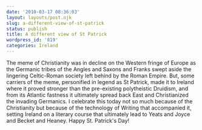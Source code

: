 ```yaml
---
date: '2010-03-17 08:36:03'
layout: layouts/post.njk
slug: a-different-view-of-st-patrick
status: publish
title: A different view of St Patrick
wordpress_id: '819'
categories: Ireland
---
```


The meme of Christianity was in decline on the Western fringe of Europe as the Germanic tribes of the Angles and Saxons and Franks swept aside the lingering Celtic-Roman society left behind by the Roman Empire.  But, some carriers of the meme, personified in legend as St Patrick, made it to Ireland where it proved stronger than the pre-existing polytheistic Druidism, and from its Atlantic fastness it ultimately spread back East and Christianized the invading Germanics.  I celebrate this today not so much because of the Christianity but because of the technology of Writing that accompanied it, setting Ireland on a literary course that ultimately lead to Yeats and Joyce and Becket and Heaney.  Happy St. Patrick's Day!
